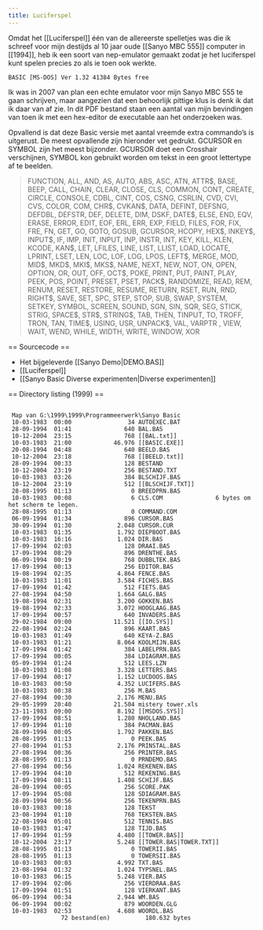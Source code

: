 ```yaml
---
title: Luciferspel
---
```


Omdat het [[Luciferspel]] één van de allereerste spelletjes was die ik schreef voor mijn destijds al 10 jaar oude [[Sanyo MBC 555]] computer in [[1994]], heb ik een soort van nep-emulator gemaakt zodat je het luciferspel kunt spelen precies zo als ie toen ook werkte.

<code>BASIC [MS-DOS] Ver 1.32 41384 Bytes free </code>

Ik was in 2007 van plan een echte emulator voor mijn Sanyo MBC 555 te gaan schrijven, maar aangezien dat een behoorlijk pittige klus is denk ik dat ik daar van af zie. In dit PDF bestand staan een aantal van mijn bevindingen van toen ik met een hex-editor de executable aan het onderzoeken was.

Opvallend is dat deze Basic versie met aantal vreemde extra commando’s is uitgerust. De meest opvallende zijn hieronder vet gedrukt. GCURSOR en SYMBOL zijn het meest bijzonder. GCURSOR doet een Crosshair verschijnen, SYMBOL kon gebruikt worden om tekst in een groot lettertype af te beelden.

<blockquote>FUNCTION, ALL, AND, AS, AUTO, ABS, ASC, ATN, ATTR$, BASE, BEEP, CALL, CHAIN, CLEAR, CLOSE, CLS, COMMON, CONT, CREATE, CIRCLE, CONSOLE, CDBL, CINT, COS, CSNG, CSRLIN, CVD, CVI, CVS, COLOR, COM, CHR$, CVKAN$, DATA, DEFINT, DEFSNG, DEFDBL, DEFSTR, DEF, DELETE, DIM, DSKF, DATE$, ELSE, END, EQV, ERASE, ERROR, EDIT, EOF, ERL, ERR, EXP, FIELD, FILES, FOR, FIX, FRE, FN, GET, GO, GOTO, GOSUB, GCURSOR, HCOPY, HEX$, INKEY$, INPUT$, IF, IMP, INIT, INPUT, INP, INSTR, INT, KEY, KILL, KLEN, KCODE, KAN$, LET, LFILES, LINE, LIST, LLIST, LOAD, LOCATE, LPRINT, LSET, LEN, LOC, LOF, LOG, LPOS, LEFT$, MERGE, MOD, MID$, MKD$, MKI$, MKS$, NAME, NEXT, NEW, NOT, ON, OPEN, OPTION, OR, OUT, OFF, OCT$, POKE, PRINT, PUT, PAINT, PLAY, PEEK, POS, POINT, PRESET, PSET, PACK$, RANDOMIZE, READ, REM, RENUM, RESET, RESTORE, RESUME, RETURN, RSET, RUN, RND, RIGHT$, SAVE, SET, SPC, STEP, STOP, SUB, SWAP, SYSTEM, SETKEY, SYMBOL, SCREEN, SOUND, SGN, SIN, SQR, SEG, STICK, STRIG, SPACE$, STR$, STRING$, TAB, THEN, TINPUT, TO, TROFF, TRON, TAN, TIME$, USING, USR, UNPACK$, VAL, VARPTR , VIEW, WAIT, WEND, WHILE, WIDTH, WRITE, WINDOW, XOR</blockquote>

== Sourcecode ==

* Het bijgeleverde [[Sanyo Demo|DEMO.BAS]]
* [[Luciferspel]]
* [[Sanyo Basic Diverse experimenten|Diverse experimenten]]

== Directory listing (1999) ==

<code>
 Map van G:\1999\1999\Programmeerwerk\Sanyo Basic
 10-03-1983  00:00                34 AUTOEXEC.BAT
 28-09-1994  01:41               640 BAL.BAS
 10-12-2004  23:15               768 [[BAL.txt]]
 10-03-1983  21:00            46.976 [[BASIC.EXE]]
 20-08-1994  04:48               640 BEELD.BAS
 10-12-2004  23:18               768 [[BEELD.txt]]
 28-09-1994  00:33               128 BESTAND
 10-12-2004  23:19               256 BESTAND.TXT
 10-03-1983  03:26               384 BLSCHIJF.BAS
 10-12-2004  23:19               512 [[BLSCHIJF.TXT]]
 28-08-1995  01:13                 0 BREEDPRN.BAS
 10-03-1983  00:08                 6 CLS.COM               6 bytes om het scherm te legen.
 28-08-1995  01:13                 0 COMMAND.COM
 06-09-1994  01:34               896 CURSOR.BAS
 30-09-1994  01:30             2.048 CURSOR.CUR
 10-03-1983  01:35             1.792 DIEPBOOT.BAS
 10-03-1983  16:16             1.024 DIR.BAS
 17-09-1994  02:03               128 DRAAI.BAS
 17-09-1994  08:29               896 DRENTHE.BAS
 06-09-1994  00:19               768 DUBBLTEK.BAS
 17-09-1994  00:13               256 EDITOR.BAS
 19-08-1994  02:35             4.864 FENCE.BAS
 10-03-1983  11:01             3.584 FICHES.BAS
 17-09-1994  01:42               512 FIETS.BAS
 27-08-1994  04:50             1.664 GALG.BAS
 19-08-1994  02:31             3.200 GOKKEN.BAS
 19-08-1994  02:33             3.072 HOOGLAAG.BAS
 17-09-1994  00:57               640 INVADERS.BAS
 29-02-1984  09:00            11.521 [[IO.SYS]]
 22-08-1994  02:24               896 KAART.BAS
 10-03-1983  01:49               640 KEYA-Z.BAS
 10-03-1983  01:21             8.064 KOOLMIJN.BAS
 17-09-1994  01:42               384 LABELPRN.BAS
 17-09-1994  00:05               384 LDIAGRAM.BAS
 05-09-1994  01:24               512 LEES.LZN
 10-03-1983  01:08             3.328 LETTERS.BAS
 17-09-1994  00:17             1.152 LUCDOOS.BAS
 10-03-1983  00:50             4.352 LUCIFERS.BAS
 10-03-1983  00:38               256 M.BAS
 27-08-1994  00:30             2.176 MENU.BAS
 29-05-1999  20:40            21.504 mistery tower.xls
 23-11-1983  09:00             8.192 [[MSDOS.SYS]]
 17-09-1994  08:51             1.280 NHOLLAND.BAS
 17-09-1994  01:10               384 PACMAN.BAS
 28-09-1994  00:05             1.792 PAKKEN.BAS
 28-08-1995  01:13                 0 PEEK.BAS
 27-08-1994  01:53             2.176 PRINSTAL.BAS
 27-08-1994  00:36               256 PRINTER.BAS
 28-08-1995  01:13                 0 PRNDEMO.BAS
 27-08-1994  00:56             1.024 REKENEN.BAS
 17-09-1994  04:10               512 REKENING.BAS
 17-09-1994  08:11             1.408 SCHIJF.BAS
 28-09-1994  00:05               256 SCORE.PAK
 17-09-1994  05:08               128 SDIAGRAM.BAS
 28-09-1994  00:56               256 TEKENPRN.BAS
 10-03-1983  00:18               128 TEKST
 23-08-1994  01:10               768 TEKSTEN.BAS
 22-08-1994  05:01               512 TENNIS.BAS
 10-03-1983  01:47               128 TIJD.BAS
 17-09-1994  01:59             4.480 [[TOWER.BAS]]
 10-12-2004  23:17             5.248 [[TOWER.BAS|TOWER.TXT]]
 28-08-1995  01:13                 0 TOWERII.BAS
 28-08-1995  01:13                 0 TOWERSII.BAS
 10-03-1983  00:03             4.992 TXT.BAS
 23-08-1994  01:32             1.024 TYPSNEL.BAS
 10-03-1983  06:15             5.248 VIER.BAS
 17-09-1994  02:06               256 VIERDRAA.BAS
 17-09-1994  01:51               128 VIERKANT.BAS
 06-09-1994  00:34             2.944 WM.BAS
 06-09-1994  00:02               879 WOORDEN.GLG
 10-03-1983  02:53             4.608 WOORDL.BAS
               72 bestand(en)          180.632 bytes
</code>
